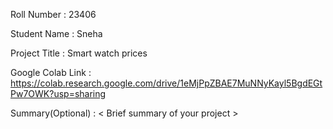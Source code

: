 Roll Number       :    23406 

Student Name      :    Sneha

Project Title     :   Smart watch prices

Google Colab Link :   https://colab.research.google.com/drive/1eMjPpZBAE7MuNNyKayl5BgdEGtPw7OWK?usp=sharing

Summary(Optional) :   < Brief summary of your project >
